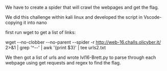 We have to create a spider that will crawl the webpages and get the flag.

We did this challenge within kali linux and developed the script in Vscode- copying it into nano 

first run wget to get a list of links:

wget --no-clobber --no-parent --spider -r http://web-16.challs.olicyber.it/ 2>&1 | grep '^--' | awk '{print $3}' | tee urls2.txt


We then got a list of urls and wrote lvl16-Brett.py to parse through each webpage using get requests and regex to find the flag. 